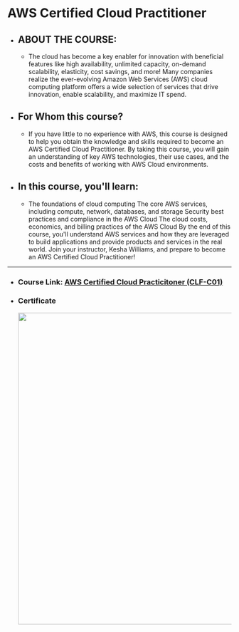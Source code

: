 # AWS Certified Cloud Practitioner

- ## ABOUT THE COURSE:
  - The cloud has become a key enabler for innovation with beneficial features like high availability, unlimited capacity, on-demand scalability, elasticity, cost savings, and more! Many companies realize the ever-evolving Amazon Web Services (AWS) cloud computing platform offers a wide selection of services that drive innovation, enable scalability, and maximize IT spend.
- ## For Whom this course?

  - If you have little to no experience with AWS, this course is designed to help you obtain the knowledge and skills required to become an AWS Certified Cloud Practitioner. By taking this course, you will gain an understanding of key AWS technologies, their use cases, and the costs and benefits of working with AWS Cloud environments.

- ## In this course, you'll learn:

  - The foundations of cloud computing The core AWS services, including compute, network, databases, and storage Security best practices and compliance in the AWS Cloud The cloud costs, economics, and billing practices of the AWS Cloud By the end of this course, you'll understand AWS services and how they are leveraged to build applications and provide products and services in the real world. Join your instructor, Kesha Williams, and prepare to become an AWS Certified Cloud Practitioner!

---

- ### Course Link: [AWS Certified Cloud Practicitoner (CLF-C01)](https://learn.acloud.guru/course/aws--certified-cloud-practitioner/dashboard)
  
- ### Certificate
  <div align="center"><img src="https://acloudguru-quiz-completion-certificate-production.s3-accelerate.amazonaws.com/943ADC7CEADF.png" width="700px" height="auto"></div>
